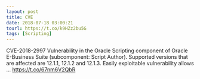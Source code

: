 ```yaml
---
layout: post
title: CVE
date: 2018-07-18 03:00:21
tourl: https://t.co/k9HZz2bu5G
tags: [Scripting]
---
```

CVE-2018-2997 Vulnerability in the Oracle Scripting component of Oracle E-Business Suite (subcomponent: Script Author). Supported versions that are affected are 12.1.1, 12.1.2 and 12.1.3. Easily exploitable vulnerability allows ... https://t.co/67nm6V2QbR
